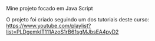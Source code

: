 Mine projeto focado em Java Script

O projeto foi criado seguindo um dos
tutoriais deste curso: https://www.youtube.com/playlist?list=PLDgemkIT111AzoS1rB61sgMJbsEA4pyD2
